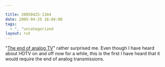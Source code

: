 ```yaml
---

title: 20050425-1104
date: 2005-04-25 16:04:00
tags:
  - ", "uncategorized
layout: rut
---
```


<p> "<a href="http://www.msnbc.msn.com/id/7593620/">The end of analog
TV</a>" rather surprised me.  Even though I have heard about HDTV
on and off now for a while, this is the first I have heard that it
would require the end of analog transmissions.</p>

